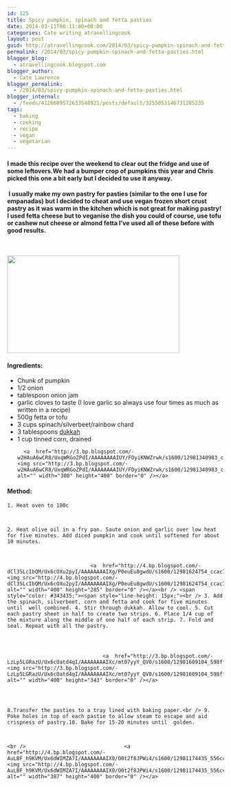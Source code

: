 ```yaml
---
id: 125
title: Spicy pumpkin, spinach and fetta pasties
date: 2014-03-11T06:11:00+00:00
categories: Cate writing atravellingcook
layout: post
guid: http://atravellingcook.com/2014/03/spicy-pumpkin-spinach-and-fetta-pasties.html
permalink: /2014/03/spicy-pumpkin-spinach-and-fetta-pasties.html
blogger_blog:
  - atravellingcook.blogspot.com
blogger_author:
  - Cate Lawrence
blogger_permalink:
  - /2014/03/spicy-pumpkin-spinach-and-fetta-pasties.html
blogger_internal:
  - /feeds/4126609572633548921/posts/default/3255053146731285235
tags:
  - baking
  - cooking
  - recipe
  - vegan
  - vegetarian
---
```

<h4 >
  I made this recipe over the weekend to clear out the fridge and use of some leftovers.We had a bumper crop of pumpkins this year and Chris picked this one a bit early but I decided to use it anyway.
</h4>

<h4 >
   I usually make my own pastry for pasties (similar to the one I use for empanadas) but I decided to cheat and use vegan frozen short crust pastry as it was warm in the kitchen which is not great for making pastry! I used fetta cheese but to veganise the dish you could of course, use tofu or cashew nut cheese or almond fetta I&#8217;ve used all of these before with good results.
</h4>

                               

<a  href="http://2.bp.blogspot.com/-KFk8MEWxsf4/Ux6cNtWNvUI/AAAAAAAAIXY/E-y-dvBTMa8/s1600/12981214715_bddb0e53c3_c.jpg"><img src="http://2.bp.blogspot.com/-KFk8MEWxsf4/Ux6cNtWNvUI/AAAAAAAAIXY/E-y-dvBTMa8/s1600/12981214715_bddb0e53c3_c.jpg" alt="" width="400" height="227" border="0" /></a>

<h4 >
  Ingredients:
</h4>

<ul >
  <li >
    Chunk of pumpkin
  </li>
  <li >
    1/2 onion
  </li>
  <li >
    tablespoon onion jam
  </li>
  <li >
    garlic cloves to taste (I love garlic so always use four times as much as written in a recipe)
  </li>
  <li >
    500g fetta or tofu
  </li>
  <li >
    3 cups spinach/silverbeet/rainbow chard
  </li>
  <li >
    3 tablespoons <a href="http://consumingcate.blogspot.com/2014/03/sunday-cooking-dukkah.html">dukkah</a>
  </li>
  <li >
    1 cup tinned corn, drained



      <a  href="http://3.bp.blogspot.com/-w2HAuA6wCR8/UxqWRGoZPdI/AAAAAAAAIUY/FDyiKNWZrwk/s1600/12981340983_c499de29d9_z.jpg"><img src="http://3.bp.blogspot.com/-w2HAuA6wCR8/UxqWRGoZPdI/AAAAAAAAIUY/FDyiKNWZrwk/s1600/12981340983_c499de29d9_z.jpg" alt="" width="300" height="400" border="0" /></a>

  </li>
</ul>

<h4 >
  Method:
</h4>



    1. Heat oven to 180c



    2. Heat olive oil in a fry pan. Saute onion and garlic over low heat for five minutes. Add diced pumpkin and cook until softened for about 10 minutes.   



                               <a  href="http://4.bp.blogspot.com/-dCl3SLcIbQM/Ux6cOXu2pyI/AAAAAAAAIXg/P0euEu8gwdU/s1600/12981624754_ccac7d7c90_c.jpg"><img src="http://4.bp.blogspot.com/-dCl3SLcIbQM/Ux6cOXu2pyI/AAAAAAAAIXg/P0euEu8gwdU/s1600/12981624754_ccac7d7c90_c.jpg" alt="" width="400" height="285" border="0" /></a><br /> <span style="color: #343435;"><span style="line-height: 15px;"><br /> 3. Add the spinach, silverbeet, corn and fetta and cook for five minutes until  well combined. 4. Stir through dukkah. Allow to cool. 5. Cut each pastry sheet in half to create two strips. 6. Place 1/4 cup of the mixture along the middle of one half of each strip. 7. Fold and seal. Repeat with all the pastry. 



    
                                   <a  href="http://3.bp.blogspot.com/-LzLp5LGRazU/Ux6cOatd4qI/AAAAAAAAIXc/mt07yyY_QV0/s1600/12981609104_598ff626d1_c.jpg"><img src="http://3.bp.blogspot.com/-LzLp5LGRazU/Ux6cOatd4qI/AAAAAAAAIXc/mt07yyY_QV0/s1600/12981609104_598ff626d1_c.jpg" alt="" width="400" height="343" border="0" /></a>




    8.Transfer the pasties to a tray lined with baking paper.<br /> 9. Poke holes in top of each pastie to allow steam to escape and aid crispness of pastry.10. Bake for 15-20 minutes until  golden.



    <br />                                <a  href="http://4.bp.blogspot.com/-AuLBF_h9KVM/Ux6dWIMZA7I/AAAAAAAAIX0/O0t2f8JPWi4/s1600/12981174435_556cc9f6a5_c.jpg"><img src="http://4.bp.blogspot.com/-AuLBF_h9KVM/Ux6dWIMZA7I/AAAAAAAAIX0/O0t2f8JPWi4/s1600/12981174435_556cc9f6a5_c.jpg" alt="" width="387" height="400" border="0" /></a>
